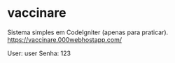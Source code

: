 # vaccinare
Sistema simples em CodeIgniter (apenas para praticar). https://vaccinare.000webhostapp.com/

User: user
Senha: 123
